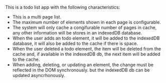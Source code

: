This is a todo list app with the following characteristics:

- This is a multi page list.
- The maximum number of elements shown in each page is configurable.
- The system will only cache a congifurable number of pages in cache, any other information will be stores in an indexedDB database.
- When the user adds an todo element, it will be added to the indexedDB database, it will also be added to the cache if there is space.
- When the user deleted a todo element, the item will be deleted from the cache and, if available in the indexedDB db, the next item will be added to the cache.
- When adding, deleting, or updating an element, the change must be reflected in the DOM synchronously. but the indexedDB db can be updated asyncrhonously.